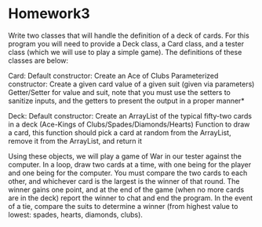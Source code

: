 # Homework3
Write two classes that will handle the definition of a deck of cards. For this program you will need to
provide a Deck class, a Card class, and a tester class (which we will use to play a simple game). The
definitions of these classes are below:


Card:
Default constructor: Create an Ace of Clubs
Parameterized constructor: Create a given card value of a given suit (given via parameters)
Getter/Setter for value and suit, note that you must use the setters to sanitize inputs, and the getters
to present the output in a proper manner*

Deck:
Default constructor: Create an ArrayList of the typical fifty-two cards in a deck (Ace-Kings of
Clubs/Spades/Diamonds/Hearts)
Function to draw a card, this function should pick a card at random from the ArrayList, remove it from
the ArrayList, and return it

Using these objects, we will play a game of War in our tester against the computer. In a loop, draw two
cards at a time, with one being for the player and one being for the computer. You must compare the
two cards to each other, and whichever card is the largest is the winner of that round. The winner
gains one point, and at the end of the game (when no more cards are in the deck) report the winner
to chat and end the program. In the event of a tie, compare the suits to determine a winner (from
highest value to lowest: spades, hearts, diamonds, clubs).

